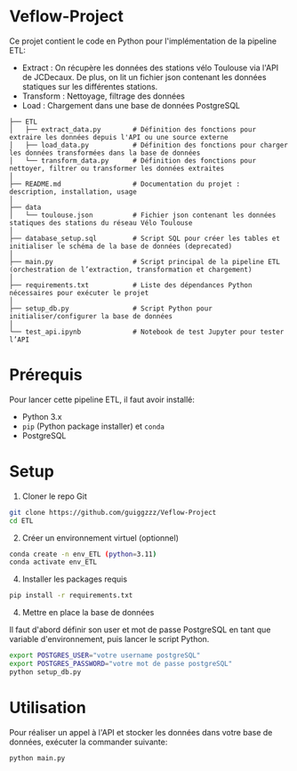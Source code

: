 # Veflow-Project
 Ce projet contient le code en Python pour l'implémentation de la pipeline ETL:

 - Extract : On récupère les données des stations vélo Toulouse via l'API de JCDecaux. De plus, on lit un fichier json contenant les données statiques sur les différentes stations.
 - Transform : Nettoyage, filtrage des données
 - Load : Chargement dans une base de données PostgreSQL

```text
├── ETL
│   ├── extract_data.py        # Définition des fonctions pour extraire les données depuis l'API ou une source externe
│   ├── load_data.py           # Définition des fonctions pour charger les données transformées dans la base de données
│   └── transform_data.py      # Définition des fonctions pour nettoyer, filtrer ou transformer les données extraites
│
├── README.md                  # Documentation du projet : description, installation, usage
│
├── data
│   └── toulouse.json          # Fichier json contenant les données statiques des stations du réseau Vélo Toulouse
│
├── database_setup.sql         # Script SQL pour créer les tables et initialiser le schéma de la base de données (deprecated) 
│
├── main.py                    # Script principal de la pipeline ETL (orchestration de l’extraction, transformation et chargement)
│
├── requirements.txt           # Liste des dépendances Python nécessaires pour exécuter le projet
│
├── setup_db.py                # Script Python pour initialiser/configurer la base de données
│
└── test_api.ipynb             # Notebook de test Jupyter pour tester l’API
```

# Prérequis
Pour lancer cette pipeline ETL, il faut avoir installé:

- Python 3.x  
- `pip` (Python package installer) et `conda`  
- PostgreSQL

# Setup
1. Cloner le repo Git
```bash
git clone https://github.com/guiggzzz/Veflow-Project
cd ETL
```

2. Créer un environnement virtuel (optionnel)
```bash
conda create -n env_ETL (python=3.11)
conda activate env_ETL
```

4. Installer les packages requis

```bash
pip install -r requirements.txt
```


4. Mettre en place la base de données

Il faut d'abord définir son user et mot de passe PostgreSQL en tant que variable d'environnement, puis lancer le script Python.

```bash
export POSTGRES_USER="votre username postgreSQL"
export POSTGRES_PASSWORD="votre mot de passe postgreSQL"
python setup_db.py
```

# Utilisation
Pour réaliser un appel à l'API et stocker les données dans votre base de données, exécuter la commander suivante:
```bash
python main.py
```











